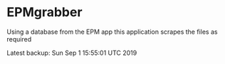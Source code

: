 # EPMgrabber
Using a database from the EPM app this application scrapes the files as required


Latest backup: Sun Sep 1 15:55:01 UTC 2019
